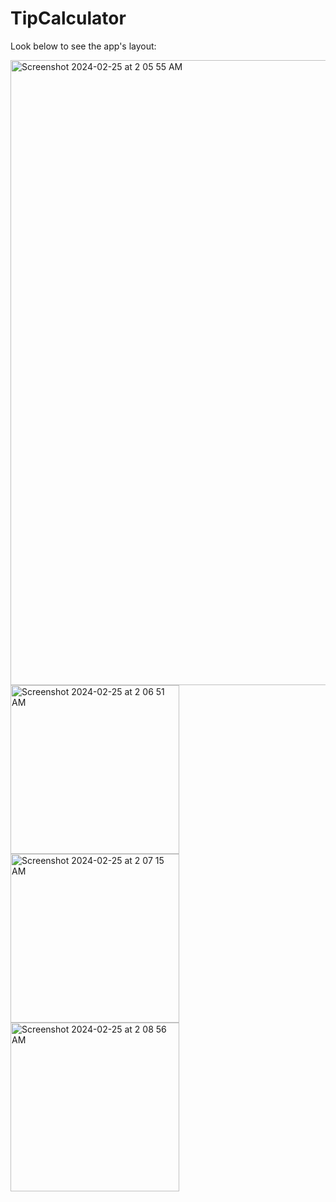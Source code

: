 # TipCalculator
Look below to see the app's layout:

<img width="1000" alt="Screenshot 2024-02-25 at 2 05 55 AM" src="https://github.com/smkilaru213/TipCalculator/assets/160697161/26d26df3-9aeb-4a33-abac-e55d06b50d05">
<img width="270" alt="Screenshot 2024-02-25 at 2 06 51 AM" src="https://github.com/smkilaru213/TipCalculator/assets/160697161/ae83d6da-88b4-4a95-b7a8-0d8310e886fc">
<img width="270" alt="Screenshot 2024-02-25 at 2 07 15 AM" src="https://github.com/smkilaru213/TipCalculator/assets/160697161/e40faa9a-552b-4a0c-b5af-f9eac7f93535">
<img width="270" alt="Screenshot 2024-02-25 at 2 08 56 AM" src="https://github.com/smkilaru213/TipCalculator/assets/160697161/c7aa8562-34cf-4ddd-87c2-e2307d4b7503">
